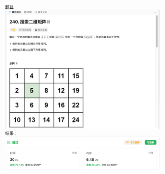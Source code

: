 [题目](https://leetcode.cn/problems/search-a-2d-matrix-ii/?envType=study-plan-v2&envId=top-100-liked)
![pic](img.png)
结果：
![pic](result.png)